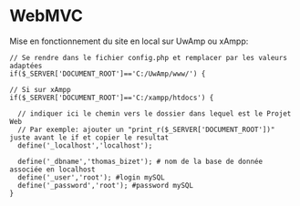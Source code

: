 # WebMVC
Mise en fonctionnement du site en local sur UwAmp ou xAmpp:
  
    // Se rendre dans le fichier config.php et remplacer par les valeurs adaptées
    if($_SERVER['DOCUMENT_ROOT']=='C:/UwAmp/www/') {

    // Si sur xAmpp
    if($_SERVER['DOCUMENT_ROOT']=='C:/xampp/htdocs') {

      // indiquer ici le chemin vers le dossier dans lequel est le Projet Web
      // Par exemple: ajouter un "print_r($_SERVER['DOCUMENT_ROOT'])" juste avant le if et copier le resultat
      define('_localhost','localhost');

      define('_dbname','thomas_bizet'); # nom de la base de donnée associée en localhost
      define('_user','root'); #login mySQL
      define('_password','root'); #password mySQL
    }
